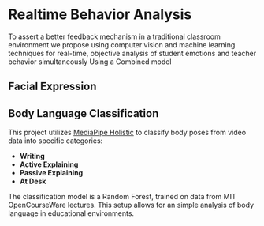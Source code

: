 # Realtime Behavior Analysis 
To assert a better feedback mechanism in a traditional classroom environment we propose using computer vision and machine learning techniques for real-time, objective analysis of student emotions and teacher behavior simultaneously Using a Combined model

## Facial Expression

## Body Language Classification
This project utilizes [MediaPipe Holistic](https://github.com/google/mediapipe/blob/master/docs/solutions/holistic.md) to classify body poses from video data into specific categories:

- **Writing**
- **Active Explaining**
- **Passive Explaining**
- **At Desk**

The classification model is a Random Forest, trained on data from MIT OpenCourseWare lectures. This setup allows for an simple analysis of body language in educational environments.

